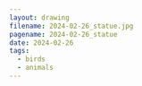 ```yaml
---
layout: drawing
filename: 2024-02-26_statue.jpg
pagename: 2024-02-26_statue
date: 2024-02-26
tags:
  - birds
  - animals
---
```

